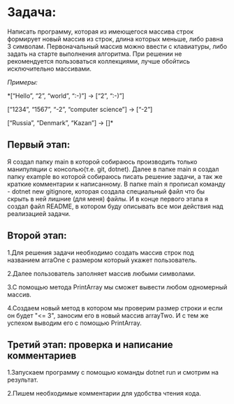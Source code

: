 # Задача:
Написать программу, которая из имеющегося массива строк формирует новый массив из строк, длина которых меньше, либо равна 3 символам. Первоначальный массив можно ввести с клавиатуры, либо задать на старте выполнения алгоритма. При решении не рекомендуется пользоваться коллекциями, лучше обойтись исключительно массивами.

*Примеры:*

*[“Hello”, “2”, “world”, “:-)”] → [“2”, “:-)”]

[“1234”, “1567”, “-2”, “computer science”] → [“-2”]

[“Russia”, “Denmark”, “Kazan”] → []*


## Первый этап:
Я создал папку main в которой собираюсь производить только манипуляции с консолью(т.е. git, dotnet). Далее в папке main я создал папку example во которой собираюсь писать решение задачи, а так же краткие комментарии к написанному. В папке main я прописал команду - dotnet new gitignore, которая создала специальный файл что бы скрыть в ней лишние (для меня) файлы. И в конце первого этапа я создал файл README, в котором буду описывать все мои действия над реализацией задачи.  

## Второй этап:
1.Для решения задачи необходимо создать массив строк под названием arraOne с размером который укажет пользователь.

2.Далее пользователь заполняет массив любыми символами.

3.С помощью метода PrintArray мы сможет вывести любом одномерный массив.

4.Создаем новый метод в котором мы проверим размер строки и если он будет "<= 3", заносим его в новый массив arrayTwo. И с тем же успехом выводим его с помощью PrintArray.

## Третий этап: проверка и написание комментариев
1.Запускаем программу с помощью команды dotnet run  и смотрим на результат.

2.Пишем необходимые комментарии для удобства чтения кода.